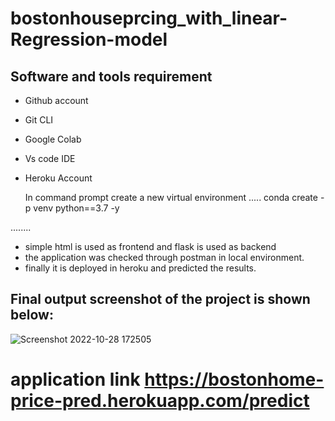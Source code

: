 # bostonhouseprcing_with_linear-Regression-model

## Software and tools requirement

- Github account
- Git CLI
- Google Colab
- Vs code IDE
- Heroku Account

  In command prompt create a new virtual environment
  .....
  conda create -p venv python==3.7 -y

........
- simple html is used as frontend and flask is used as backend
- the application was checked through postman in local environment.
- finally it is deployed in heroku and predicted the results.

## Final output screenshot of the project is shown below:
![Screenshot 2022-10-28 172505](https://user-images.githubusercontent.com/85185243/198579349-9e4b861d-3c47-4d01-a864-61ce208d78eb.jpg)

# application link https://bostonhome-price-pred.herokuapp.com/predict
